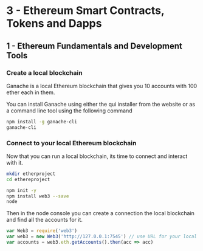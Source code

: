 # 3 - Ethereum Smart Contracts, Tokens and Dapps

## 1 - Ethereum Fundamentals and Development Tools

### Create a local blockchain

Ganache is a local Ethereum blockchain that gives you 10 accounts with 100
ether each in them.

You can install Ganache using either the qui installer from the website or as a
command line tool using the following command 

```bash
npm install -g ganache-cli
ganache-cli
```

### Connect to your local Ethereum blockchain

Now that you can run a local blockchain, its time to connect and interact with
it.

```bash
mkdir etherproject
cd ethereproject

npm init -y
npm install web3 --save
node
```

Then in the node console you can create a connection the local blockchain and
find all the accounts for it.

```javascript
var Web3 = require('web3')
var web3 = new Web3('http://127.0.0.1:7545') // use URL for your local bc
var accounts = web3.eth.getAccounts().then(acc => acc)
```

